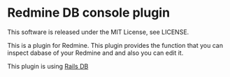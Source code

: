 Redmine DB console plugin
===

This software is released under the MIT License, see LICENSE.


This is a plugin for Redmine. This plugin provides the function that you can inspect dabase
of your Redmine and and also you can edit it.

This plugin is using [Rails DB](https://github.com/igorkasyanchuk/rails_db)